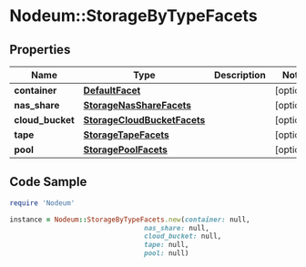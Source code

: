 # Nodeum::StorageByTypeFacets

## Properties

Name | Type | Description | Notes
------------ | ------------- | ------------- | -------------
**container** | [**DefaultFacet**](DefaultFacet.md) |  | [optional] 
**nas_share** | [**StorageNasShareFacets**](StorageNasShareFacets.md) |  | [optional] 
**cloud_bucket** | [**StorageCloudBucketFacets**](StorageCloudBucketFacets.md) |  | [optional] 
**tape** | [**StorageTapeFacets**](StorageTapeFacets.md) |  | [optional] 
**pool** | [**StoragePoolFacets**](StoragePoolFacets.md) |  | [optional] 

## Code Sample

```ruby
require 'Nodeum'

instance = Nodeum::StorageByTypeFacets.new(container: null,
                                 nas_share: null,
                                 cloud_bucket: null,
                                 tape: null,
                                 pool: null)
```


